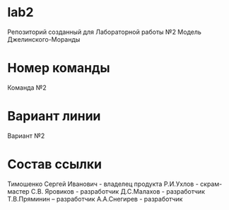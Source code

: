 # lab2
Репозиторий созданный для Лабораторной работы №2 Модель Джелинского-Моранды





# Номер команды
Команда №2

# Вариант линии
Вариант №2

# Состав ссылки
Тимошенко Сергей Иванович - владелец продукта
Р.И.Ухлов - скрам-мастер
С.В. Яровиков - разработчик
Д.С.Малахов - разработчик
Т.В.Пряминин – разработчик
А.А.Снегирев - разработчик

